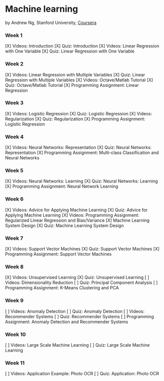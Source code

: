 # Machine learning
by Andrew Ng, Stanford University, [Coursera](https://www.coursera.org/learn/machine-learning/home/welcome)

### Week 1
[X] Videos: Introduction
[X] Quiz: Introduction
[X] Videos: Linear Regression with One Variable
[X] Quiz: Linear Regression with One Variable
### Week 2
[X] Videos: Linear Regression with Multiple Variables
[X] Quiz: Linear Regression with Multiple Variables
[X] Videos: Octave/Matlab Tutorial
[X] Quiz: Octave/Matlab Tutorial
[X] Programming Assignment: Linear Regression
### Week 3
[X] Videos: Logistic Regression
[X] Quiz: Logistic Regression
[X] Videos: Regularization
[X] Quiz: Regularization
[X] Programming Assignment: Logistic Regression
### Week 4
[X] Videos: Neural Networks: Representation
[X] Quiz: Neural Networks: Representation
[X] Programming Assignment: Multi-class Classification and Neural Networks
### Week 5
[X] Videos: Neural Networks: Learning
[X] Quiz: Neural Networks: Learning
[X] Programming Assignment: Neural Network Learning
### Week 6
[X] Videos: Advice for Applying Machine Learning
[X] Quiz: Advice for Applying Machine Learning
[X] Videos: Programming Assignment: Regularized Linear Regression and Bias/Variance
[X] Machine Learning System Design
[X] Quiz: Machine Learning System Design
### Week 7
[X] Videos: Support Vector Machines
[X] Quiz: Support Vector Machines
[X] Programming Assignment: Support Vector Machines
### Week 8
[X] Videos: Unsupervised Learning
[X] Quiz: Unsupervised Learning
[ ] Videos: Dimensionality Reduction
[ ] Quiz: Principal Component Analysis
[ ] Programming Assignment: K-Means Clustering and PCA
### Week 9
[ ] Videos: Anomaly Detection
[ ] Quiz: Anomaly Detection
[ ] Videos: Recommender Systems
[ ] Quiz: Recommender Systems
[ ] Programming Assignment: Anomaly Detection and Recommender Systems
### Week 10
[ ] Videos: Large Scale Machine Learning
[ ] Quiz: Large Scale Machine Learning
### Week 11
[ ] Videos: Application Example: Photo OCR
[ ] Quiz: Application: Photo OCR